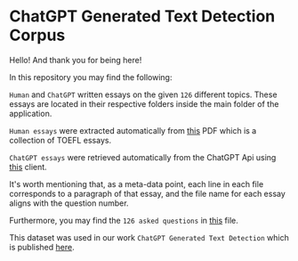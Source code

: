 # ChatGPT Generated Text Detection Corpus

Hello! And thank you for being here!

In this repository you may find the following:

 ``Human`` and ``ChatGPT`` written essays on the given ``126`` different topics. These essays are located in their respective folders inside the main folder of the application.


``Human essays`` were extracted automatically from [this](https://englishclubmskh.files.wordpress.com/2018/09/toefl-essays.pdf) PDF which is a collection of TOEFL essays.

``ChatGPT essays`` were retrieved automatically from the ChatGPT Api using [this](https://github.com/acheong08/ChatGPT) client.

It's worth mentioning that, as a meta-data point, each line in each file corresponds to a paragraph of that essay, and the file name for each essay aligns with the question number.

Furthermore, you may find the ``126 asked questions`` in [this](https://github.com) file.

This dataset was used in our work ``ChatGPT Generated Text Detection`` which is published [here](https://github.com).
